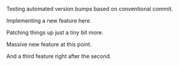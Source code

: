 Testing automated version bumps based on conventional commit.

Implementing a new feature here.

Patching things up just a tiny bit more.

Massive new feature at this point.

And a third feature right after the second. 